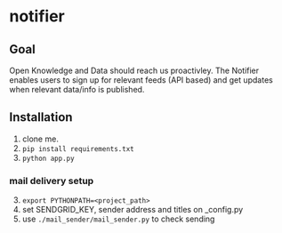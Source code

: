 # notifier

## Goal
Open Knowledge and Data should reach us proactivley. 
The Notifier enables users to sign up for relevant feeds (API based) and get updates when relevant data/info is published.

## Installation
1. clone me.
2. `pip install requirements.txt`
3. `python app.py`

### mail delivery setup
3. `export PYTHONPATH=<project_path>`
4. set SENDGRID_KEY, sender address and titles on _config.py
5. use `./mail_sender/mail_sender.py` to check sending 
